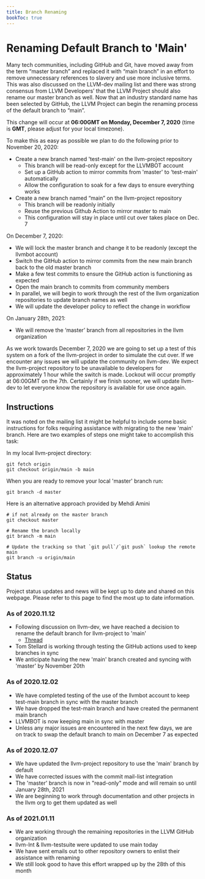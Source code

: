 ```yaml
---
title: Branch Renaming
bookToc: true
---
```


# Renaming Default Branch to 'Main'

Many tech communities, including GitHub and Git, have moved away from the term
“master branch” and replaced it with “main branch” in an effort to remove
unnecessary references to slavery and use more inclusive terms.  This was also
discussed on the LLVM-dev mailing list and there was strong consensus from LLVM
Developers’ that the LLVM Project should also rename our master branch as well.
Now that an industry standard name has been selected by GitHub, the LLVM
Project can begin the renaming process of the default branch to “main”.

This change will occur at **06:00GMT on Monday, December 7, 2020**
(time is **GMT**, please adjust for your local timezone).

To make this as easy as possible we plan to do the following prior to
November 20, 2020:

* Create a new branch named 'test-main' on the llvm-project repository
  * This branch will be read-only except for the LLVMBOT account
  * Set up a GitHub action to mirror commits from 'master' to ‘test-main'
    automatically
  * Allow the configuration to soak for a few days to ensure everything works
* Create a new branch named “main” on the llvm-project repository
  * This branch will be readonly initially
  * Reuse the previous Github Action to mirror master to main
  * This configuration will stay in place until cut over takes place on Dec. 7

On December 7, 2020:

* We will lock the master branch and change it to be readonly (except the
  llvmbot account)
* Switch the GitHub action to mirror commits from the new main branch back to
  the old master branch
* Make a few test commits to ensure the GitHub action is functioning as expected
* Open the main branch to commits from community members
* In parallel, we will begin to work through the rest of the llvm organization
  repositories to update branch names as well
* We will update the developer policy to reflect the change in workflow

On January 28th, 2021:

* We will remove the ‘master’ branch from all repositories in the llvm
  organization

As we work towards December 7, 2020 we are going to set up a test of this system
on a fork of the llvm-project in order to simulate the cut over. If we
encounter any issues we will update the community on llvm-dev. We expect the
llvm-project repository to be unavailable to developers for approximately 1 hour
while the switch is made. Lockout will occur promptly at 06:00GMT on the 7th.
Certainly if we finish sooner, we will update llvm-dev to let everyone know the
repository is available for use once again.

## Instructions

It was noted on the mailing list it might be helpful to include some basic
instructions for folks requiring assistance with migrating to the new 'main'
branch.  Here are two examples of steps one might take to accomplish this task:

In my local llvm-project directory:

    git fetch origin
    git checkout origin/main -b main

When you are ready to remove your local 'master' branch run:

    git branch -d master

Here is an alternative approach provided by Mehdi Amini

    # if not already on the master branch
    git checkout master

    # Rename the branch locally
    git branch -m main

    # Update the tracking so that `git pull`/`git push` lookup the remote main
    git branch -u origin/main

## Status

Project status updates and news will be kept up to date and shared on this
webpage. Please refer to this page to find the most up to date information.

### As of 2020.11.12

* Following discussion on llvm-dev, we have reached a decision to rename the
  default branch for llvm-project
to 'main'
  * [Thread](https://lists.llvm.org/pipermail/llvm-dev/2020-June/142445.html)
* Tom Stellard is working through testing the GitHub actions used to keep
  branches in sync
* We anticipate having the new 'main' branch created and syncing with 'master'
  by November 20th

### As of 2020.12.02

* We have completed testing of the use of the llvmbot account to keep test-main
  branch in sync with the master branch
* We have dropped the test-main branch and have created the permanent main
  branch
* LLVMBOT is now keeping main in sync with master
* Unless any major issues are encountered in the next few days, we are on track
  to swap the default branch to main on December 7 as expected

### As of 2020.12.07

* We have updated the llvm-project repository to use the 'main' branch by
  default
* We have corrected issues with the commit mail-list integration
* The 'master' branch is now in "read-only" mode and will remain so until
  January 28th, 2021
* We are beginning to work through documentation and other projects in the llvm
  org to get them updated as well

### As of 2021.01.11

* We are working through the remaining repositories in the LLVM GitHub
  organization
* llvm-lnt & llvm-testsuite were updated to use main today
* We have sent emails out to other repository owners to enlist their assistance
  with renaming
* We still look good to have this effort wrapped up by the 28th of this month
